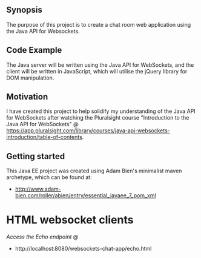 ## Synopsis

The purpose of this project is to create a chat room web application using the Java API for Websockets.

## Code Example

The Java server will be written using the Java API for WebSockets, and the client will be written in JavaScript, which will utilise the jQuery library for DOM manipulation.

## Motivation

I have created this project to help solidify my understanding of the Java API for WebSockets after watching the Pluralsight course "Introduction to the Java API for WebSockets" @ https://app.pluralsight.com/library/courses/java-api-websockets-introduction/table-of-contents.

## Getting started
This Java EE project was created using Adam Bien's minimalist maven archetype, which can be found at:
- http://www.adam-bien.com/roller/abien/entry/essential_javaee_7_pom_xml

# HTML websocket clients
_Access the Echo endpoint_ @
* http://localhost:8080/websockets-chat-app/echo.html
